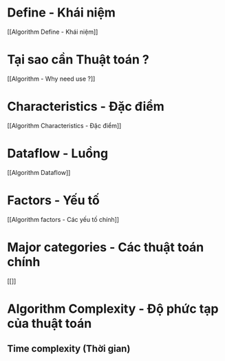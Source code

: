 # Define - Khái niệm

[[Algorithm Define - Khái niệm]]

# Tại sao cần Thuật toán ?  

[[Algorithm - Why need use ?]]

# Characteristics - Đặc điểm

[[Algorithm Characteristics - Đặc điểm]]

# Dataflow - Luồng

[[Algorithm Dataflow]]

# Factors - Yếu tố

[[Algorithm factors - Các yếu tố chính]]

# Major categories - Các thuật toán chính

[[]]

# Algorithm Complexity - Độ phức tạp của thuật toán



## **Time complexity (Thời gian)**

